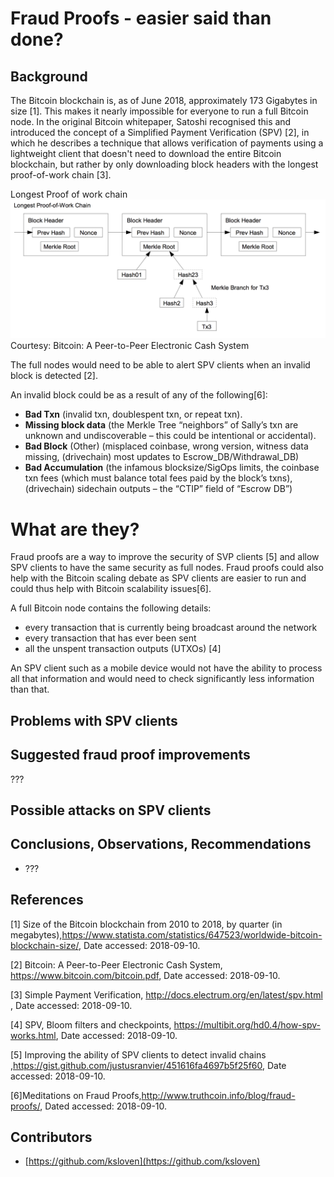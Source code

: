 # Fraud Proofs - easier said than done?

## Background
The Bitcoin blockchain is, as of June 2018, approximately 173 Gigabytes in size [1]. This makes it nearly impossible for everyone to run a full Bitcoin node.
In the original Bitcoin whitepaper, Satoshi recognised this and introduced the concept of a Simplified Payment Verification (SPV) [2], in which he describes a technique that allows verification of payments using a lightweight client that doesn't need to download the entire Bitcoin blockchain, but rather by only downloading block headers with the longest proof-of-work chain [3]. 

Longest Proof of work chain
![proofofworkchain.png](sources/proofofworkchain.png)
Courtesy: Bitcoin: A Peer-to-Peer Electronic Cash System


The full nodes would need to be able to alert SPV clients when an invalid block is detected [2].

An invalid block could be as a result of any of the following[6]:
* **Bad Txn** (invalid txn, doublespent txn, or repeat txn).
* **Missing block data** (the Merkle Tree “neighbors” of Sally’s txn are unknown and undiscoverable – this could be intentional or accidental).
* **Bad Block** (Other) (misplaced coinbase, wrong version, witness data missing, (drivechain) most updates to Escrow_DB/Withdrawal_DB)
* **Bad Accumulation** (the infamous blocksize/SigOps limits, the coinbase txn fees (which must balance total fees paid by the block’s txns), (drivechain) sidechain outputs – the “CTIP” field of “Escrow DB”)

# What are they?

Fraud proofs are a way to improve the security of SVP clients [5] and allow SPV clients to have the same security as full nodes. Fraud proofs could also help with the Bitcoin scaling debate as SPV clients are easier to run and could thus help with Bitcoin scalability issues[6].

A full Bitcoin node contains the following details:
  * every transaction that is currently being broadcast around the network
  * every transaction that has ever been sent
  * all the unspent transaction outputs (UTXOs) [4]
  
An SPV client such as a mobile device would not have the ability to process all that information and would need to check significantly less information than that.

  
 
## Problems with SPV clients



## Suggested fraud proof improvements
???



## Possible attacks on SPV clients


## Conclusions, Observations, Recommendations

- ???

## References

[1] Size of the Bitcoin blockchain from 2010 to 2018, by quarter (in megabytes),https://www.statista.com/statistics/647523/worldwide-bitcoin-blockchain-size/, Date accessed: 2018-09-10.

[2] Bitcoin: A Peer-to-Peer Electronic Cash System, https://www.bitcoin.com/bitcoin.pdf, Date accessed: 2018-09-10.

[3] Simple Payment Verification, http://docs.electrum.org/en/latest/spv.html , Date accessed: 2018-09-10.

[4] SPV, Bloom filters and checkpoints, https://multibit.org/hd0.4/how-spv-works.html, Date accessed: 2018-09-10.

[5] Improving the ability of SPV clients to detect invalid chains
,https://gist.github.com/justusranvier/451616fa4697b5f25f60, Date accessed: 2018-09-10.

[6]Meditations on Fraud Proofs,http://www.truthcoin.info/blog/fraud-proofs/, Dated accessed: 2018-09-10.


## Contributors

- [https://github.com/ksloven](https://github.com/ksloven)
